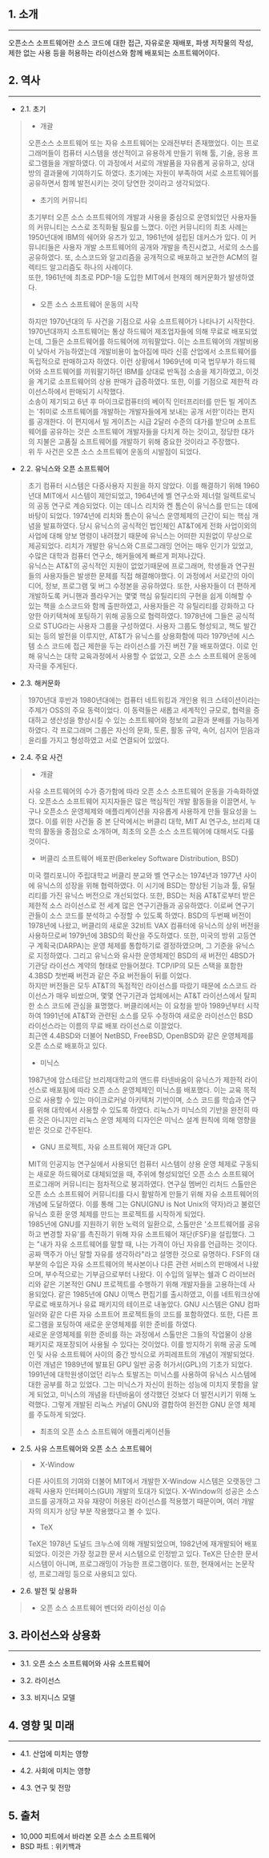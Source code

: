 ## 1. 소개
-------
 오픈소스 소프트웨어란 소스 코드에 대한 접근, 자유로운 재배포, 파생 저작물의 작성, 제한 없는 사용 등을 허용하는 라이선스와 함께 배포되는 소프트웨어이다.

## 2. 역사
-------
+ 2.1. 초기  
> + 개괄
>
> 오픈소스 소프트웨어 또는 자유 소프트웨어는 오래전부터 존재했었다. 이는 프로그래머들이 컴퓨터 시스템을 생산적이고 유용하게 만들기 위해 툴, 기술, 응용 프로그램들을 개발하였다. 이 과정에서  서로의 개발품을 자유롭게 공유하고, 상대방의 결과물에 기여하기도 하였다. 초기에는 자원이 부족하여 서로 소프트웨어를 공유하면서 함께 발전시키는 것이 당연한 것이라고 생각되었다.  
>
> + 초기의 커뮤니티
>
> 초기부터 오픈 소스 소프트웨어의 개발과 사용을 중심으로 운영되었던 사용자들의 커뮤니티는 스스로 조직화될 필요를 느꼈다. 이런 커뮤니티의 최초 사례는 1950년대에 IBM의 쉐어와 유즈가 있고, 1961년에 설립된 데커스가 있다. 이 커뮤니티들은 사용자 개발 소프트웨어의 공개와 개발을 촉진시켰고, 서로의 소스를 공유하였다. 또, 소스코드와 알고리즘을 공개적으로 배포하고 보관한 ACM의 컬렉티드 알고리즘도 하나의 사례이다.  
> 또한, 1961년에 최초로 PDP-1을 도입한 MIT에서 현재의 해커문화가 발생하였다.
>
> + 오픈 소스 소프트웨어 운동의 시작
>
> 하지만 1970년대의 두 사건을 기점으로 사유 소프트웨어가 나타나기 시작한다.  
> 1970년대까지 소프트웨어는 통상 하드웨어 제조업자들에 의해 무료로 배포되었는데, 그들은 소프트웨어를 하드웨어에 끼워팔았다. 이는 소프트웨어의 개발비용이 낮아서 가능하였는데 개발비용이 높아짐에 따라 신흥 산업에서 소프트웨어를 독립적으로 판매하고자 하였다. 이런 상황에서  1969년에 미국 법무부가 하드웨어와 소프트웨어를 끼워팔기하던 IBM를 상대로 반독점 소송을 제기하였고, 이것을 계기로 소프트웨어의 상용 판매가 급증하였다. 또한, 이를 기점으로 제한적 라이선스하에서 판매되기 시작했다.  
> 소송이 제기되고 6년 후 마이크로컴퓨터의 베이직 인터프리터를 만든 빌 게이츠는 '취미로 소프트웨어를 개발하는 개발자들에게 보내는 공개 서한'이라는 편지를 공개한다. 이 편지에서 빌 게이츠는 시급 2달러 수준의 대가를 받으며 소프트웨어를 공유하는 것은 소프트웨어 개발자들을 다치게 하는 것이고, 정당한 대가의 지불은 고품질 소프트웨어를 개발하기 위해 중요한 것이라고 주장했다.  
> 위 두 사건은 오픈 소스 소프트웨어 운동의 시발점이 되었다.

+ 2.2. 유닉스와 오픈 소프트웨어  

> 초기 컴퓨터 시스템은 다중사용자 지원을 하지 않았다. 이를 해결하기 위해 1960년대 MIT에서 시스템이 제안되었고, 1964년에 벨 연구소와 제너럴 일렉트로닉의 공동 연구로 계승되었다. 이는 데니스 리치와 켄 톰슨이 유닉스를 만드는 데에 바탕이 되었다. 1974년에 리치와 톰슨이 유닉스 운영체제의 근간이 되는 핵심 개념을 발표하였다. 당시 유닉스의 공식적인 법인체인 AT&T에게 전화 사업이외의 사업에 대해 양보 명령이 내려졌기 때문에 유닉스는 어떠한 지원없이 무상으로 제공되었다. 리치가 개발한 유닉스와 C프로그래밍 언어는 매우 인기가 있었고, 수많은 대학과 컴퓨터 연구소, 해커들에게 빠르게 퍼져나갔다.  
> 유닉스는 AT&T의 공식적인 지원이 없었기때문에 프로그래머, 학생들과 연구원들의 사용자들은 발생한 문제를 직접 해결해야했다. 이 과정에서 서로간의 아이디어, 정보, 프로그램 및 버그 수정본을 공유하였다. 또한, 사용자들이 더 편하게 개발하도록 커니핸과 플라우거는 몇몇 핵심 유틸리티의 구현을 쉽게 이해할 수 있는 책을 소스코드와 함께 출판하였고, 사용자들은 각 유틸리티를 강화하고 다양한 아키텍쳐에 포팅하기 위해 공동으로 협력하였다. 1978년에 그들은 공식적으로 STUG라는 사용자 그룹을 구성하였다.
> 사용자 그룹도 형성되고, 책도 발간되는 등의 발전을 이루지만, AT&T가 유닉스를 상용화함에 따라 1979년에 시스템 소스 코드에 접근 제한을 두는 라이선스를 가진 버전 7을 배포하였다. 이로 인해 유닉스는 대학 교육과정에서 사용할 수 없었고, 오픈 소스 소프트웨어 운동에 자극을 주게된다.
>
 + 2.3. 해커문화
>
> 1970년대 후반과 1980년대에는 컴퓨터 네트워킹과 개인용 워크 스테이션이라는 주제가 OSS의 주요 동력이었다. 이 동력들은 새롭고 세계적인 규모로, 협력을 증대하고 생산성을 향상시킬 수 있는 소프트웨어와 정보의 교환과 분배를 가능하게 하였다. 각 프로그래머 그룹은 자신의 문화, 토론, 활동 규약, 속어, 심지어 믿음과 윤리를 가지고 형성하였고 서로 연결되어 있었다.
>
+ 2.4. 주요 사건
> + 개괄
>
> 사유 소프트웨어의 수가 증가함에 따라 오픈 소스 소프트웨어 운동을 가속화하였다. 오픈소스 소프트웨어 지지자들은 많은 핵심적인 개발 활동들을 이끌면서, 누구나 오픈소스 운영체제와 애플리케이션을 자유롭게 사용하게 만들 필요성을 느꼈다. 이를 위한 사건들 중 본 단락에서는 버클리 대학, MIT AI 연구소, 브리제 대학의 활동을 중점으로 소개하며, 최초의 오픈 소스 소프트웨어에 대해서도 다룰 것이다.  
>
> + 버클리 소프트웨어 배포판(Berkeley Software Distribution, BSD)
>
> 미국 캘리포니아 주립대학교 버클리 분교와 벨 연구소는 1974년과 1977년 사이에 유닉스의 성장을 위해 협력하였다. 이 시기에 BSD는 향상된 기능과 툴, 유틸리티를 가진 유닉스 버전으로 개선되었다. 또한, BSD는 처음 AT&T로부터 받은 제한적 소스 라이선스로 전 세계 많은 연구기관들과 공유하였다. 이로써 연구기관들이 소스 코드를 분석하고 수정할 수 있도록 하였다.
 BSD의 두번째 버전이 1978년에 나왔고, 버클리의 새로운 32비트 VAX 컴퓨터에 유닉스의 상위 버전을 사용하므로써 1979년에 3BSD의 확산을 주도하였다. 또한, 미국의 방위 고등연구 계획국(DARPA)는 운영 체제를 통합하기로 결정하였으며, 그 기준을 유닉스로 지정하였다. 그리고 유닉스와 유사한 운영체제인 BSD의 새 버전인 4BSD가 기관당 라이선스 계약의 형태로 만들어졌다. TCP/IP의 모든 스택을 포함한 4.3BSD 첫번째 버전과 같은 주요 버전들이 뒤를 이었다.  
 하지만 버전들은 모두 AT&T의 독점적인 라이선스를 따랐기 때문에 소스코드 라이선스가 매우 비쌌으며, 몇몇 연구기관과 업체에서는 AT&T 라이선스에서 탈피한 소스 코드에 관심을 표명했다. 버클리에서는 이 요청을 받아 1989년부터 시작하여 1991년에 AT&T와 관련된 소스를 모두 수정하여 새로운 라이선스인 BSD 라이선스라는 이름의 무료 배포 라이선스로 이끌었다.  
> 최근엔 4.4BSD와 더불어 NetBSD, FreeBSD, OpenBSD와 같은 운영체제를 오픈 소스로 배포하고 있다.
>
> + 미닉스
>
> 1987년에 암스테르담 브리제대학교의 앤드류 타넨바움이 유닉스가 제한적 라이선스로 배포됨에 따라 오픈 소스 운영체제인 미닉스를 배포했다. 이는 교육 목적으로 사용할 수 있는 마이크로커널 아키텍처 기반이며, 소스 코드를 학습과 연구를 위해 대학에서 사용할 수 있도록 하였다. 리눅스가 미닉스의 기반을 완전히 따른 것은 아니지만 리눅스 운영 체제의 디자인은 미닉스 설계 원칙에 의해 영향을 받은 것으로 간주된다.
>
> + GNU 프로젝트, 자유 소프트웨어 재단과 GPL
>
> MIT의 인공지능 연구실에서 사용되던 컴퓨터 시스템이 상용 운영 체제로 구동되는 새로운 하드웨어로 대체되었을 때, 주위에 형성되었던 오픈 소스 소프트웨어 프로그래머 커뮤니티는 점차적으로 붕괴하였다. 연구실 멤버인 리처드 스톨만은 오픈 소스 소프트웨어 커뮤니티를 다시 활발하게 만들기 위해 자유 소프트웨어의 개념에 도달하였다. 이를 통해 그는 GNU(GNU is Not Unix의 약자)라고 불렀던 유닉스 호환 운영 체제를 만드는 프로젝트를 시작하게 되었다.  
> 1985년에 GNU를 지원하기 위한 노력의 일환으로, 스톨만은 '소프트웨어를 공유하고 변경할 자유'를 촉진하기 위해 자유 소프트웨어 재단(FSF)을 설립했다. 그는 "내가 자유 소프트웨어를 말할 때, 나는 가격이 아닌 자유를 언급하는 것이다. 공짜 맥주가 아닌 말할 자유를 생각하라"라고 설명한 것으로 유명하다. FSF의 대부분의 수입은 자유 소프트웨어의 복사본이나 다른 관련 서비스의 판매에서 나왔으며, 부수적으로는 기부금으로부터 나왔다. 이 수입의 일부는 쉘과 C 라이브러리와 같은 기본적인 GNU 프로젝트를 수행하기 위해 개발자들을 고용하는데 사용되었다.
> 같은 1985년에 GNU 이맥스 편집기를 출시하였고, 이를 네트워크상에 무료로 배포하거나 유료 패키지의 테이프로 내놓았다. GNU 시스템은 GNU 컴파일러와 같은 다른 자유 소프트어 프로젝트들의 코드를 포함하였다. 또한, 다른 프로그램을 포팅하여 새로운 운영체제를 위한 준비를 하였다.  
> 새로운 운영체제를 위한 준비를 하는 과정에서 스톨만은 그들의 작업물이 상용 패키지로 재포장되어 사용될 수 있다는 것이었다. 이를 방지하기 위해 공공 도메인 및 사유 소프트웨어 사이의 중간 방식으로 카피레프트의 개념이 개발되었다. 이런 개념은 1989년에 발표된 GPU 일반 공중 허가서(GPL)의 기초가 되었다.  
> 1991년에 대학원생이었던 리누스 토발즈는 미닉스를 사용하여 유닉스 시스템에 대한 공부를 하고 있었다. 그는 미닉스가 자신이 원하는 성능에 미치지 못함을 알게 되었고, 미닉스의 개념을 타넨바움이 생각했던 것보다 더 발전시키기 위해 노력했다. 그렇게 개발된 리눅스 커널이 GNU와 결합하여 완전한 GNU 운영 체제를 주도하게 되었다.
>
> + 최초의 오픈 소스 소프트웨어 애플리케이션들
>
+ 2.5. 사유 스프트웨어와 오픈 소스 소프트웨어
>
> + X-Window
>
> 다른 사이트의 기여와 더불어 MIT에서 개발한 X-Window 시스템은 오랫동안 그래픽 사용자 인터페이스(GUI) 개발의 토대가 되었다. X-Window의 성공은 소스 코드를 공개하고 자유 재량이 허용된 라이선스를 적용했기 때문이며, 여러 개발자의 의지가 상당 부분 작용했다고 볼 수 있다.
>
> + TeX
>
> TeX은 1978년 도널드 크누스에 의해 개발되었으며, 1982년에 재개발되어 배포되었다. 이것은 가장 정교한 문서 시스템으로 인정받고 있다. TeX은 단순한 문서 시스템이 아니며, 프로그래밍이 가능한 프로그램이다. 또한, 현재에서는 논문작성, 프로그래밍 등으로 사용되고 있다.
>
+ 2.6. 발전 및 상용화
>
> + 오픈 소스 소프트웨어 벤더와 라이선싱 이슈
>
> 
>
## 3. 라이선스와 상용화
-------

+ 3.1. 오픈 소스 소프트웨어와 사유 소프트웨어
>
> 
>
+ 3.2. 라이선스
>
> 
>
+ 3.3. 비지니스 모델
>
> 
>
## 4. 영향 및 미래
-------

+ 4.1. 산업에 미치는 영향
>
> 
>
+ 4.2. 사회에 미치는 영향
>
> 
>
+ 4.3. 연구 및 전망
>
> 
>

## 5. 출처
+ 10,000 피트에서 바라본 오픈 소스 소프트웨어
+ BSD 파트 : 위키백과
